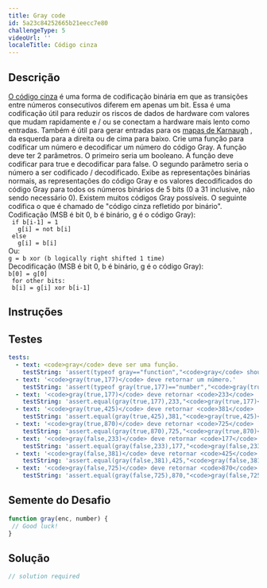 ```yaml
---
title: Gray code
id: 5a23c84252665b21eecc7e80
challengeType: 5
videoUrl: ''
localeTitle: Código cinza
---
```


## Descrição
<section id="description"> <a href="https://en.wikipedia.org/wiki/Gray code">O código cinza</a> é uma forma de codificação binária em que as transições entre números consecutivos diferem em apenas um bit. Essa é uma codificação útil para reduzir os riscos de dados de hardware com valores que mudam rapidamente e / ou se conectam a hardware mais lento como entradas. Também é útil para gerar entradas para os <a href="https://en.wikipedia.org/wiki/Karnaugh map">mapas de Karnaugh</a> , da esquerda para a direita ou de cima para baixo. Crie uma função para codificar um número e decodificar um número do código Gray. A função deve ter 2 parâmetros. O primeiro seria um booleano. A função deve codificar para true e decodificar para false. O segundo parâmetro seria o número a ser codificado / decodificado. Exibe as representações binárias normais, as representações do código Gray e os valores decodificados do código Gray para todos os números binários de 5 bits (0 a 31 inclusive, não sendo necessário 0). Existem muitos códigos Gray possíveis. O seguinte codifica o que é chamado de &quot;código cinza refletido por binário&quot;. <br> Codificação (MSB é bit 0, b é binário, g é o código Gray): <code><br> if b[i-1] = 1 <br> <span style="padding-left:1em">g[i] = not b[i]</span> <br> else <br> <span style="padding-left:1em">g[i] = b[i]</span> <br></code> Ou: <br> <code>g = b xor (b logically right shifted 1 time)</code> <br> Decodificação (MSB é bit 0, b é binário, g é o código Gray): <br> <code>b[0] = g[0] <br> for other bits: <br> b[i] = g[i] xor b[i-1] <br></code> </section>

## Instruções
<section id="instructions">
</section>

## Testes
<section id='tests'>

```yml
tests:
  - text: <code>gray</code> deve ser uma função.
    testString: 'assert(typeof gray=="function","<code>gray</code> should be a function.");'
  - text: '<code>gray(true,177)</code> deve retornar um número.'
    testString: 'assert(typeof gray(true,177)=="number","<code>gray(true,177)</code> should return a number.");'
  - text: '<code>gray(true,177)</code> deve retornar <code>233</code> .'
    testString: 'assert.equal(gray(true,177),233,"<code>gray(true,177)</code> should return <code>233</code>.");'
  - text: '<code>gray(true,425)</code> deve retornar <code>381</code> .'
    testString: 'assert.equal(gray(true,425),381,"<code>gray(true,425)</code> should return <code>381</code>.");'
  - text: '<code>gray(true,870)</code> deve retornar <code>725</code> .'
    testString: 'assert.equal(gray(true,870),725,"<code>gray(true,870)</code> should return <code>725</code>.");'
  - text: '<code>gray(false,233)</code> deve retornar <code>177</code> .'
    testString: 'assert.equal(gray(false,233),177,"<code>gray(false,233)</code> should return <code>177</code>.");'
  - text: '<code>gray(false,381)</code> deve retornar <code>425</code> .'
    testString: 'assert.equal(gray(false,381),425,"<code>gray(false,381)</code> should return <code>425</code>.");'
  - text: '<code>gray(false,725)</code> deve retornar <code>870</code> .'
    testString: 'assert.equal(gray(false,725),870,"<code>gray(false,725)</code> should return <code>870</code>.");'

```

</section>

## Semente do Desafio
<section id='challengeSeed'>

<div id='js-seed'>

```js
function gray(enc, number) {
 // Good luck!
}

```

</div>



</section>

## Solução
<section id='solution'>

```js
// solution required
```
</section>
